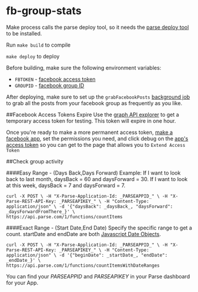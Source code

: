 # fb-group-stats

Make process calls the parse deploy tool, so it needs the [parse deploy tool](https://parse.com/apps/quickstart#cloud_code/) to be installed.

Run `make build` to compile

`make deploy` to deploy

Before building, make sure the following environment variables:

- `FBTOKEN` - [facebook access token](https://developers.facebook.com/docs/facebook-login/access-tokens)
- `GROUPID` - [facebook group ID](http://stackoverflow.com/questions/8957340/how-do-i-find-my-facebook-group-id)

After deploying, make sure to set up the `grabFacebookPosts` [background job](http://blog.parse.com/announcements/introducing-background-jobs/) to grab all the posts from your facebook group as frequently as you like.

##Facebook Access Tokens Expire
Use the [graph API explorer](https://developers.facebook.com/tools/explorer/) to get a temporary access token for testing. This token will expire in one hour.


Once you're ready to make a more permanent access token, [make a facebook app](https://developers.facebook.com/docs/apps/register), set the permissions you need, and click debug on the [app's access token](https://developers.facebook.com/tools/accesstoken/) so you can get to the page that allows you to `Extend Access Token`

##Check group activity

####Easy Range - (Days Back,Days Forward)
Example: If I want to look back to last month, daysBack = 60 and daysForward = 30. If I want to look at this week, daysBack = 7 and daysForward = 7.

 `curl -X POST \
  -H "X-Parse-Application-Id: _PARSEAPPID_" \
  -H "X-Parse-REST-API-Key: _PARSEAPIKEY_" \
  -H "Content-Type: application/json" \
  -d '{"daysBack": _daysBack_, "daysForward": _daysForwardFromThere_}' \
  https://api.parse.com/1/functions/countItems`

####Exact Range - (Start Date,End Date)
Specify the specific range to get a count. startDate and endDate are both [Javascript Date Objects](https://developer.mozilla.org/en-US/docs/Web/JavaScript/Reference/Global_Objects/Date).

 `curl -X POST \
  -H "X-Parse-Application-Id: _PARSEAPPID_" \
  -H "X-Parse-REST-API-Key: _PARSEAPIKEY_" \
  -H "Content-Type: application/json" \
  -d '{"beginDate": _startDate_, "endDate": _endDate_}' \
  https://api.parse.com/1/functions/countItemsWithDateRanges`

You can find your _PARSEAPPID_ and _PARSEAPIKEY_ in your Parse dashboard for your App.

